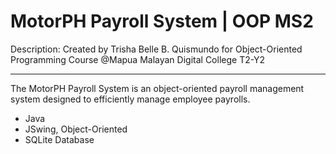 # MotorPH Payroll System | OOP MS2

Description: Created by Trisha Belle B. Quismundo for Object-Oriented Programming Course @Mapua Malayan Digital College T2-Y2

---

The MotorPH Payroll System is an object-oriented payroll management system designed to efficiently manage employee payrolls.

- Java
- JSwing, Object-Oriented
- SQLite Database
